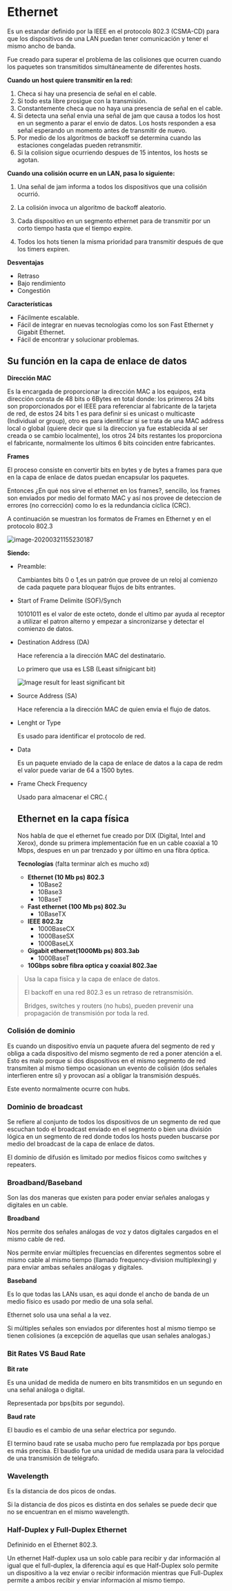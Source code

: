# Ethernet

Es un estandar definido por la IEEE en el protocolo 802.3 (CSMA-CD) para que los dispositivos de una LAN puedan tener comunicación y tener el mismo ancho de banda.

Fue creado para superar el problema de las colisiones que ocurren cuando los paquetes son transmitidos simultáneamente de diferentes hosts.

**Cuando un host quiere transmitir en la red:**

1. Checa si hay una presencia de señal en el cable.
2. Si todo esta libre prosigue con la transmisión.
3. Constantemente checa que no haya una presencia de señal en el cable.
4. Si detecta una señal envia una señal de jam que causa a todos los host en un segmento a parar el envio de datos. Los hosts responden a esa señal esperando un momento antes de transmitir de nuevo.
5. Por medio de los algoritmos de backoff se determina cuando las estaciones congeladas pueden retransmitir.
6. Si la colision sigue ocurriendo despues de 15 intentos, los hosts  se agotan.

**Cuando una colisión ocurre en un LAN, pasa lo siguiente:**

1. Una señal de jam informa a todos los dispositivos que una colisión ocurrió.

2. La colisión invoca un algoritmo de backoff  aleatorio.

3. Cada dispositivo en un segmento ethernet para de transmitir por un corto tiempo hasta que el tiempo expire.

4. Todos los hots tienen la misma prioridad para transmitir después de que los timers expiren.

**Desventajas**

- Retraso
- Bajo rendimiento
- Congestión

**Características**

- Fácilmente escalable.
- Fácil de integrar en nuevas tecnologías como los son Fast Ethernet y Gigabit Ethernet.
- Fácil de encontrar y solucionar problemas.

## Su función en la capa de enlace de datos

**Dirección MAC**

Es la encargada de proporcionar la dirección MAC a los equipos, esta dirección consta de 48 bits o 6Bytes en total donde: los primeros 24 bits son proporcionados por el IEEE para referenciar al fabricante de la tarjeta de red, de estos 24 bits 1 es para definir si es unicast o multicaste (Individual or group), otro es para identificar si se trata de una MAC address local o global (quiere decir que si la direccion ya fue establecida al ser creada o se cambio localmente), los otros 24 bits restantes los proporciona el fabricante, normalmente los ultimos 6 bits coinciden entre fabricantes.

**Frames**

El proceso consiste en convertir bits en bytes y de bytes a frames para que en la capa de enlace de datos puedan encapsular los paquetes.

Entonces ¿En qué nos sirve el ethernet en los frames?, sencillo, los frames son enviados por medio del formato MAC y así nos provee de deteccion de errores (no corrección) como lo es la redundancia cíclica (CRC).

A continuación se muestran los formatos de Frames en Ethernet y en el protocolo 802.3

![image-20200321155230187](C:\Users\fegar\AppData\Roaming\Typora\typora-user-images\image-20200321155230187.png)

**Siendo:**

- Preamble:

  Cambiantes bits 0 o 1,es un patrón que provee de un reloj al comienzo de cada paquete para bloquear flujos de bits entrantes.

- Start of Frame Delimite (SOF)/Synch

  10101011 es el valor de este octeto, donde el ultimo par ayuda al receptor a utilizar el patron alterno y empezar a sincronizarse y detectar el comienzo de datos.

- Destination Address (DA)

  Hace referencia a la dirección MAC del destinatario.

  Lo primero que usa es LSB (Least sifnigicant bit)

  ![Image result for least significant bit](https://www.researchgate.net/profile/Ari_Muzakir/publication/317306868/figure/fig3/AS:503640696016896@1497088707548/Example-of-Least-Significant-Bit-LSB-In-figure-4-seen-bits-LSB-at-1-pixel-of-color.png)

- Source Address (SA)

  Hace referencia a la dirección MAC de quien envia el flujo de  datos.

- Lenght or Type

  Es usado para  identificar el protocolo de red.

- Data

  Es un paquete enviado de la capa de enlace de datos a la capa de redm el valor puede variar de 64 a 1500 bytes.

- Frame Check Frequency

  Usado para almacenar el CRC.{

  ## Ethernet en la capa física

  Nos habla de que el ethernet fue creado por DIX (Digital, Intel and Xerox), donde su primera implementación fue en un cable coaxial a 10 Mbps, despues en un par trenzado y por último en una fibra óptica.

  **Tecnologías** (falta terminar alch es mucho xd)

  - **Ethernet (10 Mb ps) 802.3**
    - 10Base2
    - 10Base3
    - 10BaseT
  - **Fast ethernet (100 Mb ps) 802.3u**
    - 10BaseTX
  - **IEEE 802.3z**
    - 1000BaseCX
    - 1000BaseSX
    - 1000BaseLX
  - **Gigabit ethernet(1000Mb ps) 803.3ab**
    - 1000BaseT
  - **10Gbps sobre fibra optica y coaxial 802.3ae**

  

> 
>
> 
>
> 
>
> Usa la capa física y la capa de enlace de datos.
>
> El backoff en una red 802.3 es un retraso de retransmisión.
>
> Bridges, switches y routers (no hubs), pueden prevenir una propagación de transmisión por toda la red.



### Colisión de dominio

Es cuando un dispositivo envía un paquete afuera del segmento de red y obliga a cada dispositivo del mismo segmento de red a poner atención a el. Esto es malo porque si dos dispositivos en el mismo segmento de red transmiten al mismo tiempo ocasionan un evento de colisión (dos señales interfieren entre sí) y provocan así a obligar la transmisión después.

Este evento normalmente ocurre con hubs.



### Dominio de broadcast

Se refiere al conjunto de todos  los dispositivos de un segmento de red que escuchan todo el broadcast enviado en el segmento o bien una división lógica en un segmento de red donde todos los hosts pueden buscarse por medio del broadcast de la capa de enlace de datos.

El dominio de difusión es limitado por medios físicos como switches y repeaters.









### Broadband/Baseband

Son las dos maneras que existen para poder enviar señales analogas y digitales en un cable.

**Broadband**

Nos permite dos señales análogas de voz y datos digitales cargados en el mismo cable de red.

Nos permite enviar múltiples frecuencias en diferentes segmentos sobre el mismo cable al mismo tiempo (llamado frequency-division multiplexing) y para enviar ambas señales análogas y digitales.

**Baseband**

Es lo que todas las LANs usan, es aqui donde el ancho de banda de un medio físico es usado por medio de una sola señal.

Ethernet solo usa una señal a la vez.

Si múltiples señales son enviados por diferentes host al mismo tiempo se tienen colisiones (a excepción de aquellas que usan señales analogas.)



### Bit Rates VS Baud Rate

**Bit rate**

Es una unidad de medida de numero en bits transmitidos en un segundo en una señal análoga o digital.

Representada por bps(bits por segundo).

**Baud rate**

El baudio es el cambio de una señar electrica por segundo.

El termino baud rate se usaba mucho pero fue remplazada por bps porque es más precisa. El baudio fue una unidad de medida usara para la velocidad de una transmisión de telégrafo.



### Wavelength

Es la distancia de dos picos de ondas.

Si la distancia de dos picos es distinta en dos señales se puede decir que no se encuentran en el mismo wavelength.



### Half-Duplex y Full-Duplex Ethernet

Defininido en el Ethernet 802.3.

Un ethernet Half-duplex usa un solo cable para recibir y dar información al igual que el full-duplex, la diferencia aquí es que Half-Duplex solo permite un dispositivo a la vez enviar o recibir información mientras que Full-Duplex permite a ambos recibir y enviar información al mismo tiempo.